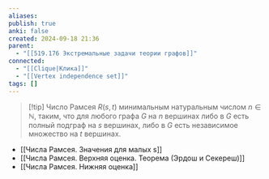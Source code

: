 ```yaml
---
aliases: 
publish: true
anki: false
created: 2024-09-18 21:36
parent:
  - "[[519.176 Экстремальные задачи теории графов]]"
connected:
  - "[[Clique|Клика]]"
  - "[[Vertex independence set]]"
tags: []
---
```


> [!tip] Число Рамсея $R(s,t)$
минимальным натуральным числом $n\in \mathbb{N}$, таким, что для любого графа $G$ на $n$ вершинах либо в $G$ есть полный подграф на $s$ вершинах, либо в $G$ есть независимое множество на $t$ вершинах.

- [[Числа Рамсея. Значения для малых s]]
- [[Числа Рамсея. Верхняя оценка. Теорема (Эрдош и Секереш)]]
- [[Числа Рамсея. Нижняя оценка]]